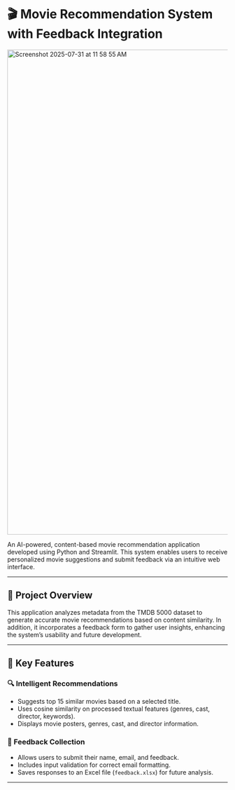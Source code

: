 # 🎬 Movie Recommendation System with Feedback Integration
<img width="1710" height="1107" alt="Screenshot 2025-07-31 at 11 58 55 AM" src="https://github.com/user-attachments/assets/98d04de2-d162-4a62-bfe8-92c861a4e27a" />

An AI-powered, content-based movie recommendation application developed using Python and Streamlit. This system enables users to receive personalized movie suggestions and submit feedback via an intuitive web interface.

---

## 📌 Project Overview

This application analyzes metadata from the TMDB 5000 dataset to generate accurate movie recommendations based on content similarity. In addition, it incorporates a feedback form to gather user insights, enhancing the system’s usability and future development.

---

## 🚀 Key Features

### 🔍 Intelligent Recommendations
- Suggests top 15 similar movies based on a selected title.
- Uses cosine similarity on processed textual features (genres, cast, director, keywords).
- Displays movie posters, genres, cast, and director information.

### 📝 Feedback Collection
- Allows users to submit their name, email, and feedback.
- Includes input validation for correct email formatting.
- Saves responses to an Excel file (`feedback.xlsx`) for future analysis.

---
